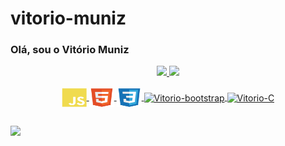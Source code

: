 # vitorio-muniz
### Olá, sou o Vitório Muniz

<div align="center">
  <a href="https://github.com/vitorioxavier26">
  <img height="150em" src="https://github-readme-stats.vercel.app/api?username=Otavio-Magalhaes&show_icons=true&theme=dark&include_all_commits=true&count_private=true"/>
  <img height="150em" src="https://github-readme-stats.vercel.app/api/top-langs/?username=Otavio-Magalhaes&layout=compact&langs_count=7&theme=dark"/>
</div>
<div style="display: inline_block" align="center"><br>
  <img align="center" alt="Vitorio-Js" height="30" width="40" src="https://raw.githubusercontent.com/devicons/devicon/master/icons/javascript/javascript-plain.svg">
  <img align="center" alt="Vitorio-HTML" height="30" width="40" src="https://raw.githubusercontent.com/devicons/devicon/master/icons/html5/html5-original.svg">
  <img align="center" alt="Vitorio-CSS" height="30" width="40" src="https://raw.githubusercontent.com/devicons/devicon/master/icons/css3/css3-original.svg">
  <img align="center" alt="Vitorio-bootstrap" height="30" width="40" src="https://cdn.jsdelivr.net/gh/devicons/devicon/icons/bootstrap/bootstrap-original-wordmark.svg">
  <img align="center" alt="Vitorio-C" height="30" width="40" src="https://cdn.jsdelivr.net/gh/devicons/devicon/icons/c/c-line.svg">
</div>
  
  ##
 
<div> 
  <a href = "mailto:vitorio.xavier@soulasalle.com.br"><img src="https://img.shields.io/badge/-Gmail-%23333?style=for-the-badge&logo=gmail&logoColor=white" target="_blank"></a>
  </div>
